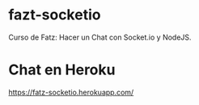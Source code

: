 # fazt-socketio
Curso de Fatz: Hacer un Chat con Socket.io y NodeJS.

# Chat en Heroku
https://fatz-socketio.herokuapp.com/
